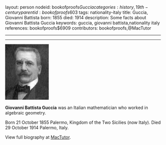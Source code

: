 layout: person
nodeid: bookofproofs$Guccia
categories: history,19th-century
parentid: bookofproofs$603
tags: nationality-italy
title: Guccia, Giovanni Battista
born: 1855
died: 1914
description: Some facts about Giovanni Battista Guccia
keywords: guccia, giovanni battista,nationality italy
references: bookofproofs$6909
contributors: bookofproofs,@MacTutor

---


---

![Guccia.jpg](https://github.com/bookofproofs/bookofproofs.github.io/blob/main/_sources/_assets/images/portraits/Guccia.jpg?raw=true)

**Giovanni Battista Guccia** was an Italian mathematician who worked in algebraic geometry.

Born 21 October 1855 Palermo, Kingdom of the Two Sicilies (now Italy). Died 29 October 1914 Palermo, Italy.


View full biography at [MacTutor](https://mathshistory.st-andrews.ac.uk/Biographies/Guccia/).